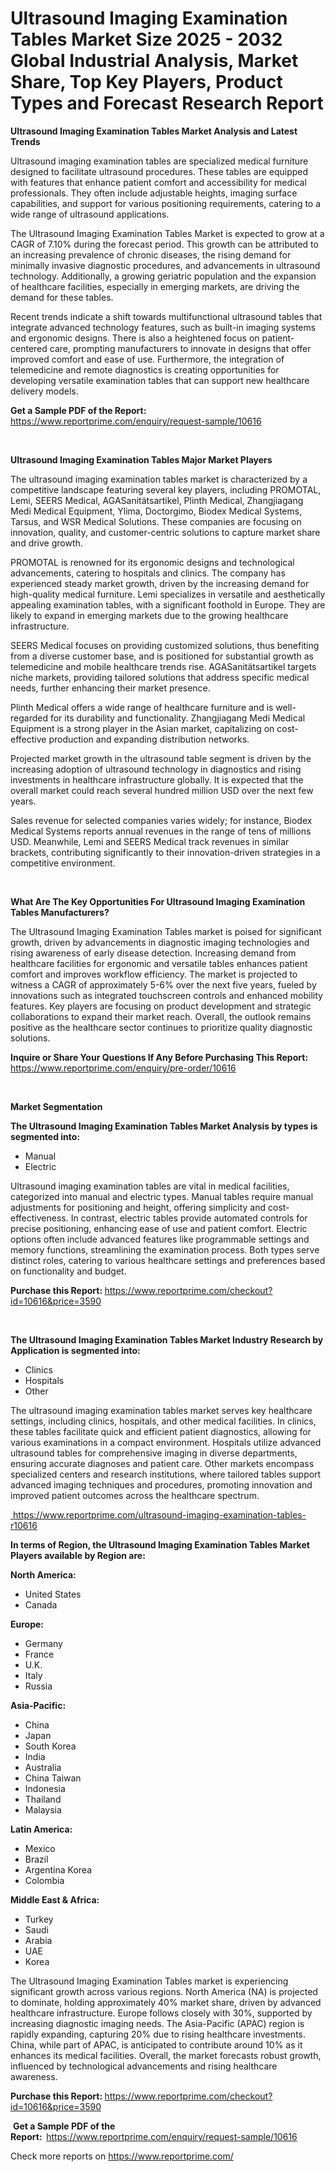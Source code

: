 <p><h1>Ultrasound Imaging Examination Tables Market Size 2025 - 2032 Global Industrial Analysis, Market Share, Top Key Players, Product Types and Forecast Research Report</h1></p><p><strong>Ultrasound Imaging Examination Tables Market Analysis and Latest Trends</strong></p>
<p><p>Ultrasound imaging examination tables are specialized medical furniture designed to facilitate ultrasound procedures. These tables are equipped with features that enhance patient comfort and accessibility for medical professionals. They often include adjustable heights, imaging surface capabilities, and support for various positioning requirements, catering to a wide range of ultrasound applications.</p><p>The Ultrasound Imaging Examination Tables Market is expected to grow at a CAGR of 7.10% during the forecast period. This growth can be attributed to an increasing prevalence of chronic diseases, the rising demand for minimally invasive diagnostic procedures, and advancements in ultrasound technology. Additionally, a growing geriatric population and the expansion of healthcare facilities, especially in emerging markets, are driving the demand for these tables.</p><p>Recent trends indicate a shift towards multifunctional ultrasound tables that integrate advanced technology features, such as built-in imaging systems and ergonomic designs. There is also a heightened focus on patient-centered care, prompting manufacturers to innovate in designs that offer improved comfort and ease of use. Furthermore, the integration of telemedicine and remote diagnostics is creating opportunities for developing versatile examination tables that can support new healthcare delivery models.</p></p>
<p><strong>Get a Sample PDF of the Report:&nbsp;</strong> <a href="https://www.reportprime.com/enquiry/request-sample/10616?utm_campaign=2443&utm_medium=2&utm_source=Github&utm_content=ia&utm_term=20032025&utm_id=ultrasound-imaging-examination-tables">https://www.reportprime.com/enquiry/request-sample/10616</a></p>
<p>&nbsp;</p>
<p><strong>Ultrasound Imaging Examination Tables Major Market Players</strong></p>
<p><p>The ultrasound imaging examination tables market is characterized by a competitive landscape featuring several key players, including PROMOTAL, Lemi, SEERS Medical, AGASanitätsartikel, Plinth Medical, Zhangjiagang Medi Medical Equipment, Ylima, Doctorgimo, Biodex Medical Systems, Tarsus, and WSR Medical Solutions. These companies are focusing on innovation, quality, and customer-centric solutions to capture market share and drive growth.</p><p>PROMOTAL is renowned for its ergonomic designs and technological advancements, catering to hospitals and clinics. The company has experienced steady market growth, driven by the increasing demand for high-quality medical furniture. Lemi specializes in versatile and aesthetically appealing examination tables, with a significant foothold in Europe. They are likely to expand in emerging markets due to the growing healthcare infrastructure.</p><p>SEERS Medical focuses on providing customized solutions, thus benefiting from a diverse customer base, and is positioned for substantial growth as telemedicine and mobile healthcare trends rise. AGASanitätsartikel targets niche markets, providing tailored solutions that address specific medical needs, further enhancing their market presence.</p><p>Plinth Medical offers a wide range of healthcare furniture and is well-regarded for its durability and functionality. Zhangjiagang Medi Medical Equipment is a strong player in the Asian market, capitalizing on cost-effective production and expanding distribution networks.</p><p>Projected market growth in the ultrasound table segment is driven by the increasing adoption of ultrasound technology in diagnostics and rising investments in healthcare infrastructure globally. It is expected that the overall market could reach several hundred million USD over the next few years.</p><p>Sales revenue for selected companies varies widely; for instance, Biodex Medical Systems reports annual revenues in the range of tens of millions USD. Meanwhile, Lemi and SEERS Medical track revenues in similar brackets, contributing significantly to their innovation-driven strategies in a competitive environment.</p></p>
<p>&nbsp;</p>
<p><strong>What Are The Key Opportunities For Ultrasound Imaging Examination Tables Manufacturers?</strong></p>
<p><p>The Ultrasound Imaging Examination Tables market is poised for significant growth, driven by advancements in diagnostic imaging technologies and rising awareness of early disease detection. Increasing demand from healthcare facilities for ergonomic and versatile tables enhances patient comfort and improves workflow efficiency. The market is projected to witness a CAGR of approximately 5-6% over the next five years, fueled by innovations such as integrated touchscreen controls and enhanced mobility features. Key players are focusing on product development and strategic collaborations to expand their market reach. Overall, the outlook remains positive as the healthcare sector continues to prioritize quality diagnostic solutions.</p></p>
<p><strong>Inquire or Share Your Questions If Any Before Purchasing This Report:</strong> <a href="https://www.reportprime.com/enquiry/pre-order/10616?utm_campaign=2443&utm_medium=2&utm_source=Github&utm_content=ia&utm_term=20032025&utm_id=ultrasound-imaging-examination-tables">https://www.reportprime.com/enquiry/pre-order/10616</a></p>
<p>&nbsp;</p>
<p><strong>Market Segmentation</strong></p>
<p><strong>The Ultrasound Imaging Examination Tables Market Analysis by types is segmented into:</strong></p>
<p><ul><li>Manual</li><li>Electric</li></ul></p>
<p><p>Ultrasound imaging examination tables are vital in medical facilities, categorized into manual and electric types. Manual tables require manual adjustments for positioning and height, offering simplicity and cost-effectiveness. In contrast, electric tables provide automated controls for precise positioning, enhancing ease of use and patient comfort. Electric options often include advanced features like programmable settings and memory functions, streamlining the examination process. Both types serve distinct roles, catering to various healthcare settings and preferences based on functionality and budget.</p></p>
<p><strong>Purchase this Report:&nbsp;</strong><a href="https://www.reportprime.com/checkout?id=10616&price=3590&utm_campaign=2443&utm_medium=2&utm_source=Github&utm_content=ia&utm_term=20032025&utm_id=ultrasound-imaging-examination-tables">https://www.reportprime.com/checkout?id=10616&price=3590</a></p>
<p>&nbsp;</p>
<p><strong>The Ultrasound Imaging Examination Tables Market Industry Research by Application is segmented into:</strong></p>
<p><ul><li>Clinics</li><li>Hospitals</li><li>Other</li></ul></p>
<p><p>The ultrasound imaging examination tables market serves key healthcare settings, including clinics, hospitals, and other medical facilities. In clinics, these tables facilitate quick and efficient patient diagnostics, allowing for various examinations in a compact environment. Hospitals utilize advanced ultrasound tables for comprehensive imaging in diverse departments, ensuring accurate diagnoses and patient care. Other markets encompass specialized centers and research institutions, where tailored tables support advanced imaging techniques and procedures, promoting innovation and improved patient outcomes across the healthcare spectrum.</p></p>
<p><a href="https://www.reportprime.com/ultrasound-imaging-examination-tables-r10616?utm_campaign=2443&utm_medium=2&utm_source=Github&utm_content=ia&utm_term=20032025&utm_id=ultrasound-imaging-examination-tables">&nbsp;https://www.reportprime.com/ultrasound-imaging-examination-tables-r10616</a></p>
<p><strong>In terms of Region, the Ultrasound Imaging Examination Tables Market Players available by Region are:</strong></p>
<p>
    <p> <strong> North America: </strong>
        <ul>
            <li>United States</li>
            <li>Canada</li>
        </ul>
        </p> 
    <p> <strong> Europe: </strong>
        <ul>
            <li>Germany</li>
            <li>France</li>
            <li>U.K.</li>
            <li>Italy</li>
            <li>Russia</li>
        </ul>
        </p> 
    <p> <strong> Asia-Pacific: </strong>
        <ul>
            <li>China</li>
            <li>Japan</li>
            <li>South Korea</li>
            <li>India</li>
            <li>Australia</li>
            <li>China Taiwan</li>
            <li>Indonesia</li>
            <li>Thailand</li>
            <li>Malaysia</li>
        </ul>
        </p> 
    <p> <strong> Latin America: </strong>
        <ul>
            <li>Mexico</li>
            <li>Brazil</li>
            <li>Argentina Korea</li>
            <li>Colombia</li>
        </ul>
        </p> 
    <p> <strong> Middle East & Africa: </strong>
        <ul>
            <li>Turkey</li>
            <li>Saudi</li>
            <li>Arabia</li>
            <li>UAE</li>
            <li>Korea</li>
        </ul>
    </p>
    </p>
<p><p>The Ultrasound Imaging Examination Tables market is experiencing significant growth across various regions. North America (NA) is projected to dominate, holding approximately 40% market share, driven by advanced healthcare infrastructure. Europe follows closely with 30%, supported by increasing diagnostic imaging needs. The Asia-Pacific (APAC) region is rapidly expanding, capturing 20% due to rising healthcare investments. China, while part of APAC, is anticipated to contribute around 10% as it enhances its medical facilities. Overall, the market forecasts robust growth, influenced by technological advancements and rising healthcare awareness.</p></p>
<p><strong>Purchase this Report: </strong><a href="https://www.reportprime.com/checkout?id=10616&price=3590&utm_campaign=2443&utm_medium=2&utm_source=Github&utm_content=ia&utm_term=20032025&utm_id=ultrasound-imaging-examination-tables">https://www.reportprime.com/checkout?id=10616&price=3590</a></p>
<p>&nbsp;<strong>Get a Sample PDF of the Report:&nbsp;&nbsp;</strong><a href="https://www.reportprime.com/enquiry/request-sample/10616?utm_campaign=2443&utm_medium=2&utm_source=Github&utm_content=ia&utm_term=20032025&utm_id=ultrasound-imaging-examination-tables">https://www.reportprime.com/enquiry/request-sample/10616</a></p>
<p><strong></strong></p>
<p>Check more reports on <a href="https://www.reportprime.com/?utm_campaign=2443&utm_medium=2&utm_source=Github&utm_content=ia&utm_term=20032025&utm_id=ultrasound-imaging-examination-tables">https://www.reportprime.com/</a></p>